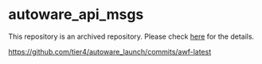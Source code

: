 # autoware_api_msgs
This repository is an archived repository. Please check [here](https://github.com/tier4/AutowareArchitectureProposal.proj#update-20220916) for the details.

https://github.com/tier4/autoware_launch/commits/awf-latest
